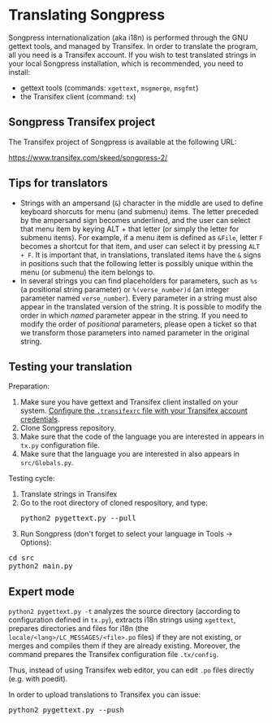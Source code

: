 Translating Songpress
=====================

Songpress internationalization (aka i18n) is performed through the GNU gettext tools, and managed by Transifex.
In order to translate the program, all you need is a Transifex account. If you wish to test  translated strings
in your local Songpress installation, which is recommended, you need to install:

- gettext tools (commands: `xgettext`, `msgmerge`, `msgfmt`)
- the Transifex client (command: `tx`)


Songpress Transifex project
---------------------------

The Transifex project of Songpress is available at the following URL:

https://www.transifex.com/skeed/songpress-2/


Tips for translators
--------------------

- Strings with an ampersand (`&`) character in the middle are used to define keyboard shorcuts for menu (and submenu) items. The letter preceded by the ampersand sign becomes underlined, and the user can select that menu item by keying ALT + that letter (or simply the letter for submenu items). For example, if a menu item is defined as `&File`, letter `F` becomes a shortcut for that item, and user can select it by pressing `ALT + F`. It is important that, in translations, translated items have the `&` signs in positions such that the following letter is possibly unique within the menu (or submenu) the item belongs to.
- In several strings you can find placeholders for parameters, such as `%s` (a positional string parameter) or `%(verse_number)d` (an integer parameter named `verse_number`). Every parameter in a string must also appear in the translated version of the string. It is possible to modify the order in which _named_ parameter appear in the string. If you need to modify the order of _positional_ parameters, please open a ticket so that we transform those parameters into named parameter in the original string.


Testing your translation
------------------------

Preparation:

1. Make sure you have gettext and Transifex client installed on your system. [Configure the `.transifexrc` file with your Transifex account credentials](http://docs.transifex.com/client/config/).
2. Clone Songpress repository.
3. Make sure that the code of the language you are interested in appears in `tx.py` configuration file.
4. Make sure that the language you are interested in also appears in `src/Globals.py`.

Testing cycle:

1. Translate strings in Transifex
2. Go to the root directory of cloned respository, and type: <pre>python2 pygettext.py --pull</pre>
3. Run Songpress (don't forget to select your language in Tools -> Options):
<pre>
cd src
python2 main.py
</pre>


Expert mode
-----------

`python2 pygettext.py -t` analyzes the source directory (according to configuration defined in `tx.py`), extracts i18n strings using `xgettext`, prepares directories and files for i18n (the `locale/<lang>/LC_MESSAGES/<file>.po` files) if they are not existing, or merges and compiles them if they are already existing. Moreover, the command prepares the Transifex configuration file `.tx/config`.

Thus, instead of using Transifex web editor, you can edit `.po` files directly (e.g. with poedit).

In order to upload translations to Transifex you can issue:
<pre>python2 pygettext.py --push<pre>
